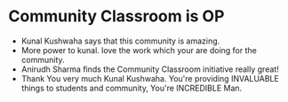 # Community Classroom is OP

- Kunal Kushwaha says that this community is amazing.
- More power to kunal. love the work which your are doing for the community.
- Anirudh Sharma finds the Community Classroom initiative really great!
- Thank You very much Kunal Kushwaha. You're providing INVALUABLE things to students and community, You're INCREDIBLE Man.
